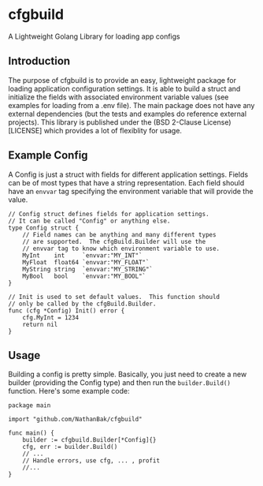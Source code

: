 # cfgbuild
A Lightweight Golang Library for loading app configs

## Introduction
The purpose of cfgbuild is to provide an easy, lightweight package for loading application configuration settings.  It is able to build a struct and initialize the fields with associated environment variable values (see examples for loading from a .env file).  The main package does not have any external dependencies (but the tests and examples do reference external projects).  This library is published under the (BSD 2-Clause License)[LICENSE] which provides a lot of flexiblity for usage.

## Example Config

A Config is just a struct with fields for different application settings.  Fields can be of most types that have a string representation.  Each field should have an `envvar` tag specifying the environment variable that will provide the value. 

```golang
// Config struct defines fields for application settings.
// It can be called "Config" or anything else.
type Config struct {
    // Field names can be anything and many different types
    // are supported.  The cfgBuild.Builder will use the 
    // envvar tag to know which environment variable to use.
	MyInt    int     `envvar:"MY_INT"`
	MyFloat  float64 `envvar:"MY_FLOAT"`
	MyString string  `envvar:"MY_STRING"`
	MyBool   bool    `envvar:"MY_BOOL"`
}

// Init is used to set default values.  This function should
// only be called by the cfgBuild.Builder.
func (cfg *Config) Init() error {
	cfg.MyInt = 1234
	return nil
}
```

## Usage
Building a config is pretty simple.  Basically, you just need to create a new builder (providing the Config type) and then run the `builder.Build()` function.  Here's some example code:
```golang
package main

import "github.com/NathanBak/cfgbuild"

func main() {
	builder := cfgbuild.Builder[*Config]{}
	cfg, err := builder.Build()
	// ...
    // Handle errors, use cfg, ... , profit
    //...
}

```